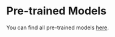 # Pre-trained Models

You can find all pre-trained models [here](https://drive.google.com/drive/u/3/folders/1fipYnvRT3vayNuGvhfuX1hL0ZC4mEAfs).